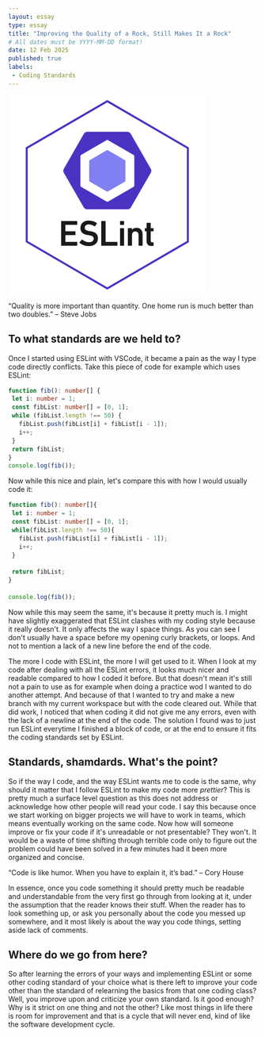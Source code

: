 ```yaml
---
layout: essay
type: essay
title: "Improving the Quality of a Rock, Still Makes It a Rock"
# All dates must be YYYY-MM-DD format!
date: 12 Feb 2025
published: true
labels:
 - Coding Standards
---
```



<img width="400px" class="rounded float-start pe-4" src="../img/eslint-logo.png">

“Quality is more important than quantity. One home run is much better than two doubles.” – Steve Jobs

## To what standards are we held to?
Once I started using ESLint with VSCode, it became a pain as the way I type code directly conflicts. Take this piece of code for example which uses ESLint:

```Typescript
function fib(): number[] {
 let i: number = 1;
 const fibList: number[] = [0, 1];
 while (fibList.length !== 50) {
   fibList.push(fibList[i] + fibList[i - 1]);
   i++;
 }
 return fibList;
}
console.log(fib());

```
Now while this nice and plain, let's compare this with how I would usually code it:

```Typescript
function fib(): number[]{
 let i: number = 1;
 const fibList: number[] = [0, 1];
 while(fibList.length !== 50){
   fibList.push(fibList[i] + fibList[i - 1]);
   i++;
 }

 return fibList;
}

console.log(fib());
```
Now while this may seem the same, it's because it pretty much is. I might have slightly exaggerated that ESLint clashes with my coding style because it really doesn't. It only affects the way I space things. As you can see I don't usually have a space before my opening curly brackets, or loops. And not to mention a lack of a new line before the end of the code.


The more I code with ESLint, the more I will get used to it. When I look at my code after dealing with all the ESLint errors, it looks much nicer and readable compared to how I coded it before. But that doesn't mean it's still not a pain to use as for example when doing a practice wod I wanted to do another attempt. And because of that I wanted to try and make a new branch with my current workspace but with the code cleared out. While that did work, I noticed that when coding it did not give me any errors, even with the lack of a newline at the end of the code. The solution I found was to just run ESLint everytime I finished a block of code, or at the end to ensure it fits the coding standards set by ESLint.


## Standards, shamdards. What's the point?
So if the way I code, and the way ESLint wants me to code is the same, why should it matter that I follow ESLint to make my code more *prettier*? This is pretty much a surface level question as this does not address or acknowledge how other people will read your code. I say this because once we start working on bigger projects we will have to work in teams, which means eventually working on the same code. Now how will someone improve or fix your code if it's unreadable or not presentable? They won't. It would be a waste of time shifting through terrible code only to figure out the problem could have been solved in a few minutes had it been more organized and concise.

“Code is like humor. When you have to explain it, it’s bad.” – Cory House

In essence, once you code something it should pretty much be readable and understandable from the very first go through from looking at it, under the assumption that the reader knows their stuff. When the reader has to look something up, or ask you personally about the code you messed up somewhere, and it most likely is about the way you code things, setting aside lack of comments.

## Where do we go from here?
So after learning the errors of your ways and implementing ESLint or some other coding standard of your choice what is there left to improve your code other than the standard of relearning the basics from that one coding class? Well, you improve upon and criticize your own standard. Is it good enough? Why is it strict on one thing and not the other? Like most things in life there is room for improvement and that is a cycle that will never end, kind of like the software development cycle.